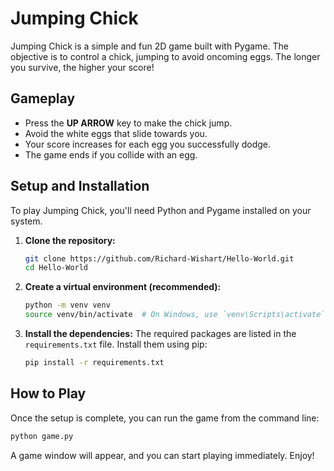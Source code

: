 # Jumping Chick

Jumping Chick is a simple and fun 2D game built with Pygame. The objective is to control a chick, jumping to avoid oncoming eggs. The longer you survive, the higher your score!

## Gameplay

- Press the **UP ARROW** key to make the chick jump.
- Avoid the white eggs that slide towards you.
- Your score increases for each egg you successfully dodge.
- The game ends if you collide with an egg.

## Setup and Installation

To play Jumping Chick, you'll need Python and Pygame installed on your system.

1.  **Clone the repository:**
    ```bash
    git clone https://github.com/Richard-Wishart/Hello-World.git
    cd Hello-World
    ```

2.  **Create a virtual environment (recommended):**
    ```bash
    python -m venv venv
    source venv/bin/activate  # On Windows, use `venv\Scripts\activate`
    ```

3.  **Install the dependencies:**
    The required packages are listed in the `requirements.txt` file. Install them using pip:
    ```bash
    pip install -r requirements.txt
    ```

## How to Play

Once the setup is complete, you can run the game from the command line:

```bash
python game.py
```

A game window will appear, and you can start playing immediately. Enjoy!